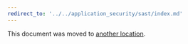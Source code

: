 ```yaml
---
redirect_to: '../../application_security/sast/index.md'
---
```


This document was moved to [another location](../../application_security/sast/index.md).

<!-- This redirect file can be deleted February 1, 2021, or later. -->
<!-- Before deletion, see: https://docs.gitlab.com/ee/development/documentation/#move-or-rename-a-page -->
